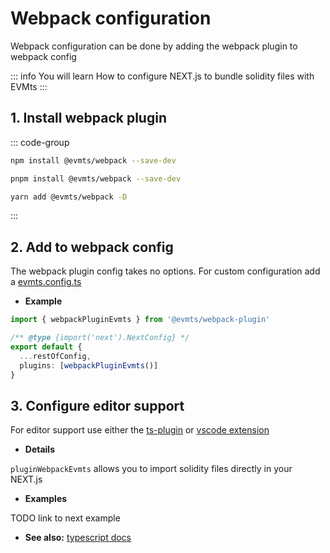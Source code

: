 # Webpack configuration

Webpack configuration can be done by adding the webpack plugin to webpack config

::: info You will learn
How to configure NEXT.js to bundle solidity files with EVMts
:::

## 1. Install webpack plugin

::: code-group

```bash [npm]
npm install @evmts/webpack --save-dev
```

```bash [pnpm]
pnpm install @evmts/webpack --save-dev
```

```bash [yarn]
yarn add @evmts/webpack -D
```

::: 

## 2. Add to webpack config

The webpack plugin config takes no options.  For custom configuration add a [evmts.config.ts](../reference/config.md)

- **Example**

```ts [example.ts]
import { webpackPluginEvmts } from '@evmts/webpack-plugin'

/** @type {import('next').NextConfig} */
export default {
  ...restOfConfig,
  plugins: [webpackPluginEvmts()]
}
```

## 3. Configure editor support

For editor support use either the [ts-plugin](../tutorial/typescript.md) or [vscode extension](../guides/vscode.md)

- **Details**

`pluginWebpackEvmts` allows you to import solidity files directly in your NEXT.js


- **Examples**

TODO link to next example

- **See also:** [typescript docs](../tutorial/typescript.md)
